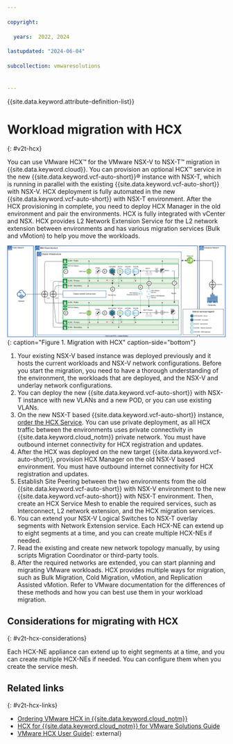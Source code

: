 ```yaml
---

copyright:

  years:  2022, 2024

lastupdated: "2024-06-04"

subcollection: vmwaresolutions


---
```


{{site.data.keyword.attribute-definition-list}}

# Workload migration with HCX
{: #v2t-hcx}

You can use VMware HCX™ for the VMware NSX-V to NSX-T™ migration in {{site.data.keyword.cloud}}. You can provision an optional HCX™ service in the new {{site.data.keyword.vcf-auto-short}}® instance with NSX-T, which is running in parallel with the existing {{site.data.keyword.vcf-auto-short}} with NSX-V. HCX deployment is fully automated in the new {{site.data.keyword.vcf-auto-short}} with NSX-T environment. After the HCX provisioning in complete, you need to deploy HCX Manager in the old environment and pair the environments. HCX is fully integrated with vCenter and NSX. HCX provides L2 Network Extension Service for the L2 network extension between environments and has various migration services (Bulk and vMotion) to help you move the workloads. 

![Migration with HCX](../../images/v2t-diagrams-hcx.svg "HCX provides L2 Network Extension Service for doing the L2 network extension between the environments and various migration services (Bulk and vMotion) to help you move the workloads."){: caption="Figure 1. Migration with HCX" caption-side="bottom"}

1. Your existing NSX-V based instance was deployed previously and it hosts the current workloads and NSX-V network configurations. Before you start the migration, you need to have a thorough understanding of the environment, the workloads that are deployed, and the NSX-V and underlay network configurations.
2. You can deploy the new {{site.data.keyword.vcf-auto-short}} with NSX-T instance with new VLANs and a new POD, or you can use existing VLANs.
3. On the new NSX-T based {{site.data.keyword.vcf-auto-short}} instance, [order the HCX Service](/docs/vmwaresolutions?topic=vmwaresolutions-hcx_ordering). You can use private deployment, as all HCX traffic between the environments uses private connectivity in {{site.data.keyword.cloud_notm}} private network. You must have outbound internet connectivity for HCX registration and updates.
4. After the HCX was deployed on the new target {{site.data.keyword.vcf-auto-short}}, provision HCX Manager on the old NSX-V based environment. You must have outbound internet connectivity for HCX registration and updates.
5. Establish Site Peering between the two environments from the old {{site.data.keyword.vcf-auto-short}} with NSX-V environment to the new {{site.data.keyword.vcf-auto-short}} with NSX-T environment. Then, create an HCX Service Mesh to enable the required services, such as Interconnect, L2 network extension, and the HCX migration services.
6. You can extend your NSX-V Logical Switches to NSX-T overlay segments with Network Extension service. Each HCX-NE can extend up to eight segments at a time, and you can create multiple HCX-NEs if needed.
7. Read the existing and create new network topology manually, by using scripts Migration Coordinator or third-party tools.
8. After the required networks are extended, you can start planning and migrating VMware workloads. HCX provides multiple ways for migration, such as Bulk Migration, Cold Migration, vMotion, and Replication Assisted vMotion. Refer to VMware documentation for the differences of these methods and how you can best use them in your workload migration.

## Considerations for migrating with HCX
{: #v2t-hcx-considerations}

Each HCX-NE appliance can extend up to eight segments at a time, and you can create multiple HCX-NEs if needed. You can configure them when you create the service mesh.

## Related links
{: #v2t-hcx-links}

* [Ordering VMware HCX in {{site.data.keyword.cloud_notm}}](/docs/vmwaresolutions?topic=vmwaresolutions-hcx_ordering)
* [HCX for {{site.data.keyword.cloud_notm}} for VMware Solutions Guide](/docs/vmwaresolutions?topic=vmwaresolutions-hcxclient-planning-prep-install)
* [VMware HCX User Guide](https://docs.vmware.com/en/VMware-HCX/4.3/VMware%20HCX%20Documentation%204.3.zip){: external}

